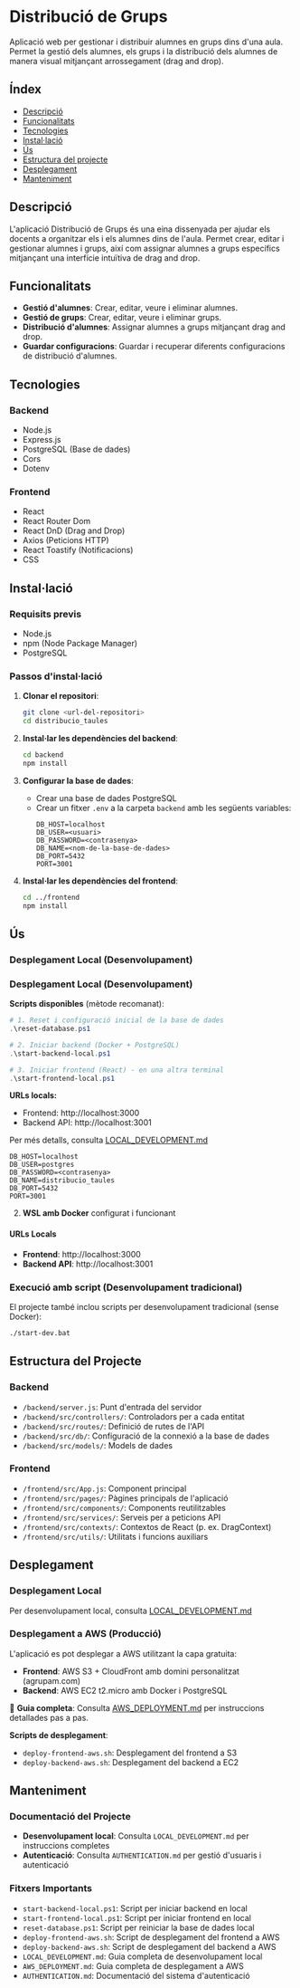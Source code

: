 # Distribució de Grups

Aplicació web per gestionar i distribuir alumnes en grups dins d'una aula. Permet la gestió dels alumnes, els grups i la distribució dels alumnes de manera visual mitjançant arrossegament (drag and drop).

## Índex

- [Descripció](#descripció)
- [Funcionalitats](#funcionalitats)
- [Tecnologies](#tecnologies)
- [Instal·lació](#instal·lació)
- [Ús](#ús)
- [Estructura del projecte](#estructura-del-projecte)
- [Desplegament](#desplegament)
- [Manteniment](#manteniment)

## Descripció

L'aplicació Distribució de Grups és una eina dissenyada per ajudar els docents a organitzar els i els alumnes dins de l'aula. Permet crear, editar i gestionar alumnes i grups, així com assignar alumnes a grups específics mitjançant una interfície intuïtiva de  drag and drop.

## Funcionalitats

- **Gestió d'alumnes**: Crear, editar, veure i eliminar alumnes.
- **Gestió de grups**: Crear, editar, veure i eliminar grups.
- **Distribució d'alumnes**: Assignar alumnes a grups mitjançant drag and drop.
- **Guardar configuracions**: Guardar i recuperar diferents configuracions de distribució d'alumnes.

## Tecnologies

### Backend
- Node.js
- Express.js
- PostgreSQL (Base de dades)
- Cors
- Dotenv

### Frontend
- React
- React Router Dom
- React DnD (Drag and Drop)
- Axios (Peticions HTTP)
- React Toastify (Notificacions)
- CSS

## Instal·lació

### Requisits previs
- Node.js
- npm (Node Package Manager)
- PostgreSQL

### Passos d'instal·lació

1. **Clonar el repositori**:
   ```bash
   git clone <url-del-repositori>
   cd distribucio_taules
   ```

2. **Instal·lar les dependències del backend**:
   ```bash
   cd backend
   npm install
   ```

3. **Configurar la base de dades**:
   - Crear una base de dades PostgreSQL
   - Crear un fitxer `.env` a la carpeta `backend` amb les següents variables:
     ```
     DB_HOST=localhost
     DB_USER=<usuari>
     DB_PASSWORD=<contrasenya>
     DB_NAME=<nom-de-la-base-de-dades>
     DB_PORT=5432
     PORT=3001
     ```

4. **Instal·lar les dependències del frontend**:
   ```bash
   cd ../frontend
   npm install
   ```

## Ús

### Desplegament Local (Desenvolupament)

### Desplegament Local (Desenvolupament)

**Scripts disponibles** (mètode recomanat):

```powershell
# 1. Reset i configuració inicial de la base de dades
.\reset-database.ps1

# 2. Iniciar backend (Docker + PostgreSQL)
.\start-backend-local.ps1

# 3. Iniciar frontend (React) - en una altra terminal
.\start-frontend-local.ps1
```

**URLs locals:**
- Frontend: http://localhost:3000
- Backend API: http://localhost:3001

Per més detalls, consulta [LOCAL_DEVELOPMENT.md](./LOCAL_DEVELOPMENT.md)
   ```env
   DB_HOST=localhost
   DB_USER=postgres
   DB_PASSWORD=<contrasenya>
   DB_NAME=distribucio_taules
   DB_PORT=5432
   PORT=3001
   ```

2. **WSL amb Docker** configurat i funcionant

#### URLs Locals
- **Frontend**: http://localhost:3000
- **Backend API**: http://localhost:3001

### Execució amb script (Desenvolupament tradicional)

El projecte també inclou scripts per desenvolupament tradicional (sense Docker):
```bash
./start-dev.bat
```

## Estructura del Projecte

### Backend
- `/backend/server.js`: Punt d'entrada del servidor
- `/backend/src/controllers/`: Controladors per a cada entitat
- `/backend/src/routes/`: Definició de rutes de l'API
- `/backend/src/db/`: Configuració de la connexió a la base de dades
- `/backend/src/models/`: Models de dades

### Frontend
- `/frontend/src/App.js`: Component principal
- `/frontend/src/pages/`: Pàgines principals de l'aplicació
- `/frontend/src/components/`: Components reutilitzables
- `/frontend/src/services/`: Serveis per a peticions API
- `/frontend/src/contexts/`: Contextos de React (p. ex. DragContext)
- `/frontend/src/utils/`: Utilitats i funcions auxiliars

## Desplegament

### Desplegament Local
Per desenvolupament local, consulta [LOCAL_DEVELOPMENT.md](./LOCAL_DEVELOPMENT.md)

### Desplegament a AWS (Producció)
L'aplicació es pot desplegar a AWS utilitzant la capa gratuita:

- **Frontend**: AWS S3 + CloudFront amb domini personalitzat (agrupam.com)
- **Backend**: AWS EC2 t2.micro amb Docker i PostgreSQL

📖 **Guia completa**: Consulta [AWS_DEPLOYMENT.md](./AWS_DEPLOYMENT.md) per instruccions detallades pas a pas.

**Scripts de desplegament**:
- `deploy-frontend-aws.sh`: Desplegament del frontend a S3
- `deploy-backend-aws.sh`: Desplegament del backend a EC2

## Manteniment

### Documentació del Projecte

- **Desenvolupament local**: Consulta `LOCAL_DEVELOPMENT.md` per instruccions completes
- **Autenticació**: Consulta `AUTHENTICATION.md` per gestió d'usuaris i autenticació

### Fitxers Importants

- `start-backend-local.ps1`: Script per iniciar backend en local
- `start-frontend-local.ps1`: Script per iniciar frontend en local  
- `reset-database.ps1`: Script per reiniciar la base de dades local
- `deploy-frontend-aws.sh`: Script de desplegament del frontend a AWS
- `deploy-backend-aws.sh`: Script de desplegament del backend a AWS
- `LOCAL_DEVELOPMENT.md`: Guia completa de desenvolupament local
- `AWS_DEPLOYMENT.md`: Guia completa de desplegament a AWS
- `AUTHENTICATION.md`: Documentació del sistema d'autenticació


